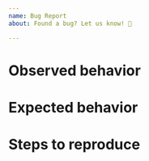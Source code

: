 ```yaml
---
name: Bug Report
about: Found a bug? Let us know! 🐛

---
```


# Observed behavior

# Expected behavior

# Steps to reproduce
